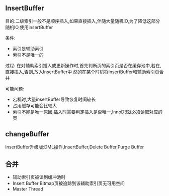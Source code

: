 ## InsertBuffer

目的:二级索引一般不是顺序插入,如果直接插入,伴随大量随机IO,为了降低这部分随机IO,使用insertBuffer

条件:

* 索引是辅助索引
* 索引不是唯一的

过程: 在对辅助索引插入或更新操作时,首先判断页的索引页是否在缓存池中,若在,直接插入,否则,放入InsertBuffer中
然的在某个时机将InsertBuffer和辅助索引页合并

可能问题:

* 宕机时,大量insertBuffer导致恢复时间较长
* 占用缓存可能会比较大
* 索引不能是唯一原因,插入时需要判定插入是否唯一,InnoDB就必须读取对应的页

## changeBuffer
InsertBuffer升级版:DML操作,InsertBuffer,Delete Buffer,Purge Buffer

## 合并
* 辅助索引页被读到缓冲池时
* Insert Buffer Bitmap页被追踪到该辅助索引页无可用空间
* Master Thread
